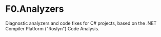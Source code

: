 # F0.Analyzers
Diagnostic analyzers and code fixes for C# projects, based on the .NET Compiler Platform ("Roslyn") Code Analysis.

